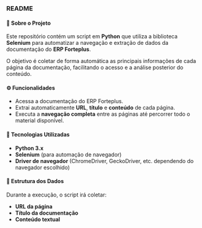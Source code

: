 ### README

#### 📖 Sobre o Projeto
Este repositório contém um script em **Python** que utiliza a biblioteca **Selenium** para automatizar a navegação e extração de dados da documentação do **ERP Forteplus**.

O objetivo é coletar de forma automática as principais informações de cada página da documentação, facilitando o acesso e a análise posterior do conteúdo.

#### ⚙️ Funcionalidades
- Acessa a documentação do ERP Forteplus.
- Extrai automaticamente **URL**, **título** e **conteúdo** de cada página.
- Executa a **navegação completa** entre as páginas até percorrer todo o material disponível.

#### 🚀 Tecnologias Utilizadas
- **Python 3.x**
- **Selenium** (para automação de navegador)
- **Driver de navegador** (ChromeDriver, GeckoDriver, etc. dependendo do navegador escolhido)

#### 📂 Estrutura dos Dados
Durante a execução, o script irá coletar:
- **URL da página**
- **Título da documentação**
- **Conteúdo textual**